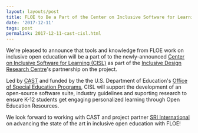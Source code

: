 ```yaml
---
layout: layouts/post
title: FLOE to Be a Part of the Center on Inclusive Software for Learning
date: '2017-12-11'
tags: post
permalink: 2017-12-11-cast-cisl.html
---
```

<p>
We're pleased to announce that tools and knowledge from FLOE work on inclusive open
education will be a part of to the newly-announced <a href="http://www.cast.org/w
hats-new/news/2017/center-for-inclusive-software-for-learning.html#.Wi7t9xNSwUE">
Center on Inclusive Software for Learning (CISL)</a> as part of the <a href="https
://idrc.ocadu.ca/">Inclusive Design Research Centre</a>'s partnership on the project.
</p>
<p>
Led by <a href="http://www.cast.org/">CAST</a> and funded by the the U.S. Department
of Education's <a href="https://www2.ed.gov/about/offices/list/osers/osep/index.html">
Office of Special Education Programs</a>, CISL will support the development of an
open-source software suite, industry guidelines and suporting research to ensure
K-12 students get engaging personalized learning through Open Education Resources.
</p>
<p>
We look forward to working with CAST and project partner <a href="https://www.sri.com/">
SRI International</a> on advancing the state of the art in inclusive open education with FLOE!
</p>
